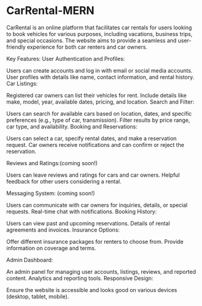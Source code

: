 
# CarRental-MERN
CarRental is an online platform that facilitates car rentals for users looking to book vehicles for various purposes, including vacations, business trips, and special occasions. The website aims to provide a seamless and user-friendly experience for both car renters and car owners.

Key Features:
User Authentication and Profiles:

Users can create accounts and log in with email or social media accounts.
User profiles with details like name, contact information, and rental history.
Car Listings:

Registered car owners can list their vehicles for rent.
Include details like make, model, year, available dates, pricing, and location.
Search and Filter:

Users can search for available cars based on location, dates, and specific preferences (e.g., type of car, transmission).
Filter results by price range, car type, and availability.
Booking and Reservations:

Users can select a car, specify rental dates, and make a reservation request.
Car owners receive notifications and can confirm or reject the reservation.

Reviews and Ratings:(coming soon!)

Users can leave reviews and ratings for cars and car owners.
Helpful feedback for other users considering a rental.

Messaging System: (coming soon!)

Users can communicate with car owners for inquiries, details, or special requests.
Real-time chat with notifications.
Booking History:

Users can view past and upcoming reservations.
Details of rental agreements and invoices.
Insurance Options:

Offer different insurance packages for renters to choose from.
Provide information on coverage and terms.

Admin Dashboard:

An admin panel for managing user accounts, listings, reviews, and reported content.
Analytics and reporting tools.
Responsive Design:

Ensure the website is accessible and looks good on various devices (desktop, tablet, mobile).

